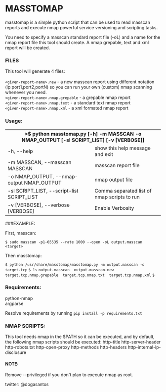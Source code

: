 # MASSTOMAP

masstomap is a simple python script that can be used to read masscan reports and execute nmap powerful service versioning and scripting tasks. 

You need to specify a masscan standard report file (-oL) and a name for the nmap report file this tool should create. 
A nmap grepable, text and xml report will be created. 

### FILES

This tool will generate 4 files:<br>
<br>
`<given-report-name>.new` - a new masscan report using different notation (ip:port1,port2,portN) so you can run your own (custom) nmap scanning whenever you need.<br>
`<given-report-name>.nmap.grepable` - a grepable nmap report<br>
`<given-report-name>.nmap.text` - a standard text nmap report<br>
`<given-report-name>.nmap.xml` - a xml formated nmap report<br>



### Usage:

<table style="width:100%">
  <tr>
    <th colspan="2">>$ python masstomap.py [-h] -m MASSCAN -o NMAP_OUTPUT [-sl SCRIPT_LIST] [-v [VERBOSE]]</th>
  </tr>
  <tr>
    <td>-h, --help</td>
    <td> show this help message and exit</td>
  </tr>
  <tr>
    <td>-m MASSCAN, --masscan MASSCAN</td>
    <td> masscan report file</td> 
   </tr>
  <tr>
    <td>-o NMAP_OUTPUT, --nmap-output NMAP_OUTPUT</td>
    <td> nmap output file</td> 
  </tr>
  <tr>
    <td>-sl SCRIPT_LIST, --script-list SCRIPT_LIST</td>
    <td> Comma separated list of nmap scripts to run</td> 
  </tr>
  <tr>
    <td>-v [VERBOSE], --verbose [VERBOSE]</td>
    <td> Enable Verbosity</td> 
  </tr>
  
</table>



###EXAMPLE:

First, masscan:

`$ sudo masscan -p1-65535 --rate 1000 --open -oL output.masscan <target>`

Then masstomap:

`$ python /usr/share/masstomap/masstomap.py -m output.masscan -o target.tcp`
`$ ls`
`output.masscan  output.masscan.new  target.tcp.nmap.grepable  target.tcp.nmap.txt  target.tcp.nmap.xml`
`$`



### Requirements:

python-nmap<br>
argparse<br>

Resolve requirements by running 
`pip install -p requirements.txt`

### NMAP SCRIPTS:

This tool needs nmap in the $PATH so it can be executed, and by default, the following nmap scripts should be executed:
http-title
http-server-header
http-robots.txt
http-open-proxy
http-methods
http-headers
http-internal-ip-disclosure



#### NOTE: 

Remove --privileged if you don't plan to execute nmap as root.

twitter: @dogasantos

